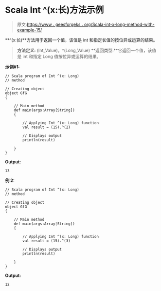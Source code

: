 # Scala Int ^(x:长)方法示例

> 原文:[https://www . geesforgeks . org/Scala-int-x-long-method-with-example-15/](https://www.geeksforgeeks.org/scala-int-x-long-method-with-example-15/)

**^(x:长)**方法用于返回一个值，该值是 int 和指定长值的按位异或运算的结果。

> **方法定义:** (Int_Value)。^(Long_Value)
> **返回类型:**它返回一个值，该值是 int 和指定 Long 值按位异或运算的结果。

**示例#1:**

```
// Scala program of Int ^(x: Long)
// method

// Creating object
object GfG
{ 

    // Main method
    def main(args:Array[String])
    {

        // Applying Int ^(x: Long) function
        val result = (15).^(2)

        // Displays output
        println(result)

    }
} 
```

**Output:**

```
13

```

**例 2:**

```
// Scala program of Int ^(x: Long)
// method

// Creating object
object GfG
{ 

    // Main method
    def main(args:Array[String])
    {

        // Applying Int ^(x: Long) function
        val result = (15).^(3)

        // Displays output
        println(result)

    }
} 
```

**Output:**

```
12

```